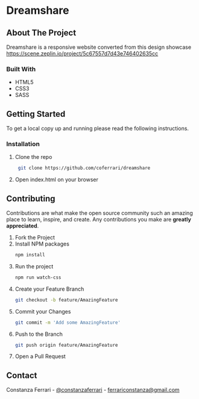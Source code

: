 # Dreamshare 

<!-- ABOUT THE PROJECT -->
## About The Project

<!-- [![Product Name Screen Shot][product-screenshot]](https://example.com) -->

Dreamshare is a responsive website converted from this design showcase https://scene.zeplin.io/project/5c67557d7d43e746402635cc



### Built With

* HTML5
* CSS3
* SASS


<!-- GETTING STARTED -->
## Getting Started

To get a local copy up and running please read the following instructions.

### Installation

1. Clone the repo
   ```sh
    git clone https://github.com/coferrari/dreamshare
   ```
2. Open index.html on your browser


<!-- CONTRIBUTING -->
## Contributing

Contributions are what make the open source community such an amazing place to learn, inspire, and create. Any contributions you make are **greatly appreciated**.

1. Fork the Project
2. Install NPM packages
   ```sh
   npm install
   ```
3. Run the project
   ```sh
   npm run watch-css
   ```
4. Create your Feature Branch 
   ```sh
   git checkout -b feature/AmazingFeature
   ```
5. Commit your Changes 
   ```sh
   git commit -m 'Add some AmazingFeature'
   ```
6. Push to the Branch 
   ```sh
   git push origin feature/AmazingFeature
   ```
7. Open a Pull Request


<!-- CONTACT -->
## Contact

Constanza Ferrari - [@constanzaferrari](https://www.linkedin.com/in/constanzaferrari/) - ferrariconstanza@gmail.com



